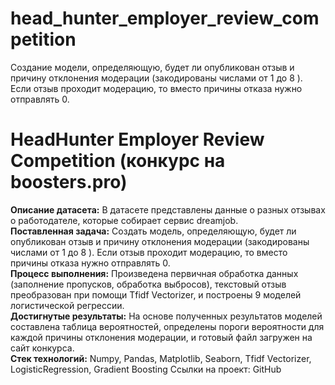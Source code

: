 # head_hunter_employer_review_competition
Создание модели, определяющую, будет ли опубликован отзыв и причину отклонения модерации (закодированы числами от 1 до 8 ). Если отзыв проходит модерацию, то вместо причины отказа нужно отправлять 0.

# HeadHunter Employer Review Competition (конкурс на boosters.pro)  
**Описание датасета:** В датасете представлены данные о разных отзывах о работодателе, которые собирает сервис dreamjob.   
**Поставленная задача:** Создать модель, определяющую, будет ли опубликован отзыв и причину отклонения модерации (закодированы числами от 1 до 8 ). Если отзыв проходит модерацию, то вместо причины отказа нужно отправлять 0.  
**Процесс выполнения:** Произведена первичная обработка данных (заполнение пропусков, обработка выбросов), текстовый отзыв преобразован при помощи Tfidf Vectorizer, и построены 9 моделей логистической регрессии.   
**Достигнутые результаты:** На основе полученных результатов моделей составлена таблица вероятностей, определены пороги вероятности для каждой причины отклонения модерации, и готовый файл загружен на сайт конкурса.  
**Стек технологий:** Numpy, Pandas, Matplotlib, Seaborn, Tfidf Vectorizer, LogisticRegression, Gradient Boosting
Ссылки на проект: GitHub